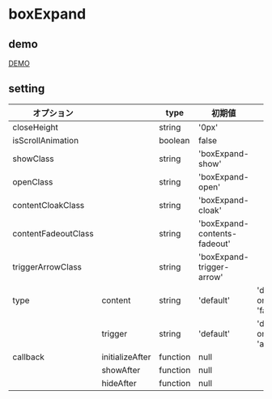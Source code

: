 # boxExpand

## demo
[DEMO](https://kaaaaeeee.github.io/boxExpand/)



## setting
|オプション||type|初期値|説明|
|---|---|---|---|---|
|closeHeight||string|'0px'||
|isScrollAnimation||boolean|false||
|showClass||string|'boxExpand-show'||
|openClass||string|'boxExpand-open'||
|contentCloakClass||string|'boxExpand-cloak'||
|contentFadeoutClass||string|'boxExpand-contents-fadeout'||
|triggerArrowClass||string|'boxExpand-trigger-arrow'||
|type|content|string|'default'|'default' or 'fadeout'|
||trigger|string|'default'|'default' or 'arrow'|
|callback|initializeAfter|function|null||
||showAfter|function|null||
||hideAfter|function|null||
